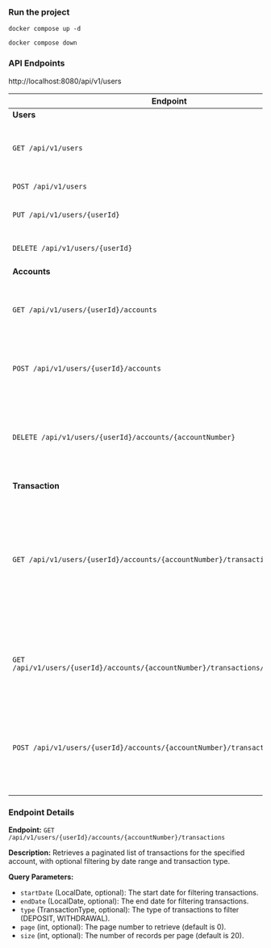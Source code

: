 ### Run the project
`docker compose up -d`

`docker compose down`

### API Endpoints

http://localhost:8080/api/v1/users

| Endpoint                    | Description                                |
|-----------------------------|--------------------------------------------|
| **Users**| |
| `GET /api/v1/users`         | Retrieves all users with their associated accounts |
| `POST /api/v1/users`        | Creates a new user                         |
| `PUT /api/v1/users/{userId}`| Updates the user with the specified ID     |
| `DELETE /api/v1/users/{userId}` | Deletes the user with the specified ID     |
|**Accounts**| |
| `GET /api/v1/users/{userId}/accounts`               | Retrieves all accounts for the specified user (excluding transactions) |
| `POST /api/v1/users/{userId}/accounts`              | Creates a new account for the specified user |
| `DELETE /api/v1/users/{userId}/accounts/{accountNumber}` | Soft deletes (closes) the account with the specified account number for the specified user |
|**Transaction**| |
| `GET /api/v1/users/{userId}/accounts/{accountNumber}/transactions`                         | Retrieves a paginated list of transactions for the specified account, with optional filtering by date range and transaction type |
| `GET /api/v1/users/{userId}/accounts/{accountNumber}/transactions/{transactionId}`         | Retrieves the details of a specific transaction for the specified account   |
| `POST /api/v1/users/{userId}/accounts/{accountNumber}/transactions`                        | Creates a new transaction for the specified account, modifying the account balance |

### Endpoint Details
**Endpoint:** `GET /api/v1/users/{userId}/accounts/{accountNumber}/transactions`

**Description:** Retrieves a paginated list of transactions for the specified account, with optional filtering by date range and transaction type.

**Query Parameters:**
- `startDate` (LocalDate, optional): The start date for filtering transactions.
- `endDate` (LocalDate, optional): The end date for filtering transactions.
- `type` (TransactionType, optional): The type of transactions to filter (DEPOSIT, WITHDRAWAL).
- `page` (int, optional): The page number to retrieve (default is 0).
- `size` (int, optional): The number of records per page (default is 20).